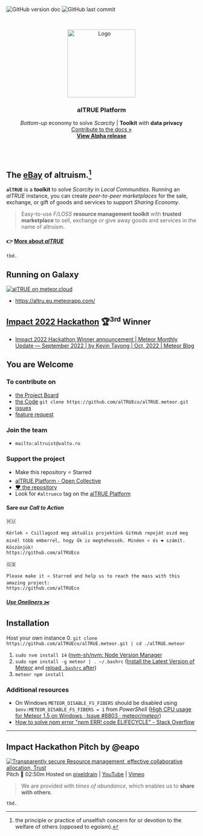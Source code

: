 <!-- PROJECT SHIELDS -->

![GitHub version doc](https://img.shields.io/badge/Version-0.6.2-red)
![GitHub last commit](https://img.shields.io/github/last-commit/alTRUEco/alTRUE.meteor?style=flat-square)

<!-- PROJECT LOGO -->
<br />
<p align="center">
  <a href="https://github.com/alTRUEco">
    <img src="https://avatars.githubusercontent.com/u/116693424?s=180&u=c328b1bbb45d17698cb603ccdc6990abae4a4fb4" alt="Logo" width="180" height="180">
  </a>

  <h3 align="center"><strong>alTRUE Platform</strong></h3>

  <p align="center">
        <em>Bottom-up</em> economy to solve <em>Scarcity</em>
        | <strong>Toolkit</strong> with <strong>data privacy</strong>
    <br />
    <a href="https://docs.altru.eco/">Contribute to the docs »</a>
    <br />
    <a href="https://altru.eu.meteorapp.com/"><strong>View Alpha release</strong></a>
  </p>
</p>
<br>
<br>
<!-- ABOUT -->

## **The [eBay](https://en.wikipedia.org/wiki/EBay) of altruism.**[^altruism] 
**`alTRUE`** is a **toolkit** to solve _Scarcity_ in _Local Communities_. Running an _alTRUE_ instance, you can create _peer-to-peer marketplaces_ for the sale, exchange, or gift of goods and services to support _Sharing Economy_.

> Easy-to-use *F/LOSS* **resource management toolkit** with **trusted marketplace** to sell, exchange or give away goods and services in the name of altruism.

[^altruism]: the principle or practice of unselfish concern for or devotion to the welfare of others (opposed to egoism).
[^Altruist]: a person unselfishly concerned for or devoted to the welfare of others (opposed to egoist).
[^FLOSS]: Free/Libre Open-Source Software; Libre: maintains the software user's civil liberty rights

#### :point_right: [More about _alTRUE_](https://github.com/alTRUEco/alTRUE.meteor/blob/main/index.md)

`tbd.`

## Running on Galaxy 
[![alTRUE on meteor.cloud](https://assets.website-files.com/5dd3f8176674eb0829f184d5/5fff6890ad5e896f40209256_Meteor%20Logo.png "Scale your apps confidently with minimal DevOps")](https://altru.eu.meteorapp.com/)

- https://altru.eu.meteorapp.com/

## [Impact 2022 Hackathon](https://impact.meteor.com/hackathon) 🏆<sup>3rd</sup> Winner
- [Impact 2022 Hackathon Winner announcement | Meteor Monthly Update — September 2022 | by Kevin Tayong | Oct, 2022 | Meteor Blog](https://blog.meteor.com/meteor-monthly-update-september-2022-f527948e22c8#7a6c)

## You are Welcome
### To contribute on
- [the Project Board](https://github.com/orgs/alTRUEco/projects/1/)
- [the Code](https://github.com/alTRUEco) `git clone https://github.com/alTRUEco/alTRUE.meteor.git`
- [issues](https://github.com/alTRUEco/alTRUE.meteor/issues)
- [feature request](https://github.com/alTRUEco/alTRUE.meteor/labels/enhancement)
### Join the team
- `mailto:altruist@valto.ro`
### Support the project
- Make this repository :star: Starred
- [alTRUE Platform - Open Collective](https://opencollective.com/decentral/projects/altrueco)
- [❤ the repository](https://github.com/alTRUEco/alTRUE.meteor)
- Look for `#altrueco` tag on the [alTRUE Platform](https://altru.eu.meteorapp.com/)

#### Sare our _Call to Action_ 
🇭🇺 
```
Kérlek ⭐️ Csillagozd meg aktuális projektünk GitHub repoját oszd meg minél több emberrel, hogy ők is megtehessék. Minden ⭐️ és ❤️ számít. Köszönjük!
https://github.com/alTRUEco
```
🇬🇧 
```
Please make it ⭐️ Starred and help us to reach the mass with this amazing project:
https://github.com/alTRUEco
```
##### [Use Oneliners ✂️](https://github.com/alTRUEco/alTRU.Ecological.Economy/blob/main/brand/oneliners.md)

## Installation
Host your own instance
0. `git clone https://github.com/alTRUEco/alTRUE.meteor.git | cd ./alTRUE.meteor`  
1. `sudo nvm install 14` ([nvm-sh/nvm: Node Version Manager](https://github.com/nvm-sh/nvm)
2. `sudo npm install -g meteor | . ~/.bashrc` ([Install the Latest Version of Meteor](https://www.meteor.com/developers/install?utm_source=website&utm_medium=install_button&utm_campaign=frontpage) and [reload `.bashrc` after](https://reactgo.com/reload-bashrc/))
3. `meteor npm install`
### Additional resources
- On Windows `METEOR_DISABLE_FS_FIBERS` should be disabled using `$env:METEOR_DISABLE_FS_FIBERS = 1` from _PowerShell_ ([High CPU usage for Meteor 1.5 on Windows · Issue #8803 · meteor/meteor](https://github.com/meteor/meteor/issues/8803))
- [How to solve npm error "npm ERR! code ELIFECYCLE" - Stack Overflow](https://stackoverflow.com/questions/42308879/how-to-solve-npm-error-npm-err-code-elifecycle/49505612#49505612)

---

## Impact Hackathon Pitch by @eapo

[![Transparently secure Resource management, effective collaborative allocation, Trust](https://user-images.githubusercontent.com/4000929/192081476-ca7f6c14-102d-4538-9b94-35e187c8585f.png)](https://pixeldrain.com/u/HWtH1eWg)
Pitch :movie_camera: 02:50m Hosted on [pixeldrain](https://pixeldrain.com/u/HWtH1eWg) | [YouTube](https://youtu.be/1RBJ3temzNs) | [Vimeo](https://vimeo.com/753237646) 

> We are provided with _times of abundance_, which enables us to **share with others**.

`tbd.`
